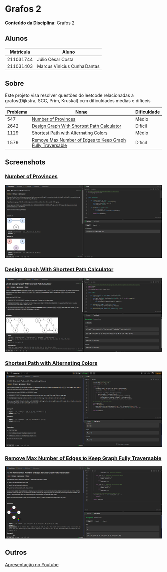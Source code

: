# Grafos 2

**Conteúdo da Disciplina**: Grafos 2<br>

## Alunos
|Matrícula | Aluno |
| -- | -- |
| 211031744  |  Júlio César Costa |
| 211031403  |  Marcus Vinicius Cunha Dantas |

## Sobre 
Este projeto visa resolver questões do leetcode relacionadas a grafos(Dijkstra, SCC, Prim, Kruskal) com dificuldades médias e difíceis

| Problema | Nome                                   | Dificuldade |
|----------|----------------------------------------|-------------|
| 547      | [Number of Provinces](https://leetcode.com/problems/number-of-provinces/description/)                        | Médio       |
| 2642     | [Design Graph With Shortest Path Calculator](https://leetcode.com/problems/design-graph-with-shortest-path-calculator/)                        | Difícil     |
| 1129     | [Shortest Path with Alternating Colors](https://leetcode.com/problems/shortest-path-with-alternating-colors/description/)                        | Médio       |
| 1579     | [Remove Max Number of Edges to Keep Graph Fully Traversable](https://leetcode.com/problems/remove-max-number-of-edges-to-keep-graph-fully-traversable/description/)                        | Difícil     |

## Screenshots

### [Number of Provinces](https://leetcode.com/problems/number-of-provinces/description/)

![Number of Provinces LeetCode Problem](./img/provinces.png)

### [Design Graph With Shortest Path Calculator](https://leetcode.com/problems/design-graph-with-shortest-path-calculator/)

![Design Graph With Shortest Path Calculator LeetCode Problem](./img/design-shortest.png)

### [Shortest Path with Alternating Colors](https://leetcode.com/problems/shortest-path-with-alternating-colors/description/)

![Shortest Path with Alternating Colors](./img/shortestpath.png)

### [Remove Max Number of Edges to Keep Graph Fully Traversable](https://leetcode.com/problems/remove-max-number-of-edges-to-keep-graph-fully-traversable/description/)

![Remove Max Number of Edges to Keep Graph Fully Traversable](./img/kruskal.png)

## Outros 

[Apresentação no Youtube](https://youtu.be/IJZCST-FAFo)




